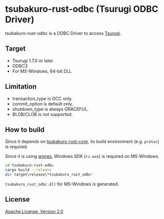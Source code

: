 # tsubakuro-rust-odbc (Tsurugi ODBC Driver)

tsubakuro-rust-odbc is a ODBC Driver to access [Tsurugi](https://github.com/project-tsurugi/tsurugidb).

## Target

- Tsurugi 1.7.0 or later.
- ODBC3
- For MS-Windows, 64-bit DLL

## Limitation

- transaction_type is OCC only.
- commit_option is default only.
- shutdown_type is always GRACEFUL.
- BLOB/CLOB is not supported.

## How to build

Since it depends on [tsubakuro-rust-core](../tsubakuro-rust-core), its build environment (e.g. `protoc`) is required.

Since it is using [winres](https://crates.io/crates/winres), Windows SDK (`rc.exe`) is required on MS-Windows.

```bash
cd tsubakuro-rust-odbc
cargo build --release
dir target\release\*tsubakuro_rust_odbc*
```

`tsubakuro_rust_odbc.dll` for MS-Windows is generated.

## License

[Apache License, Version 2.0](http://www.apache.org/licenses/LICENSE-2.0)

